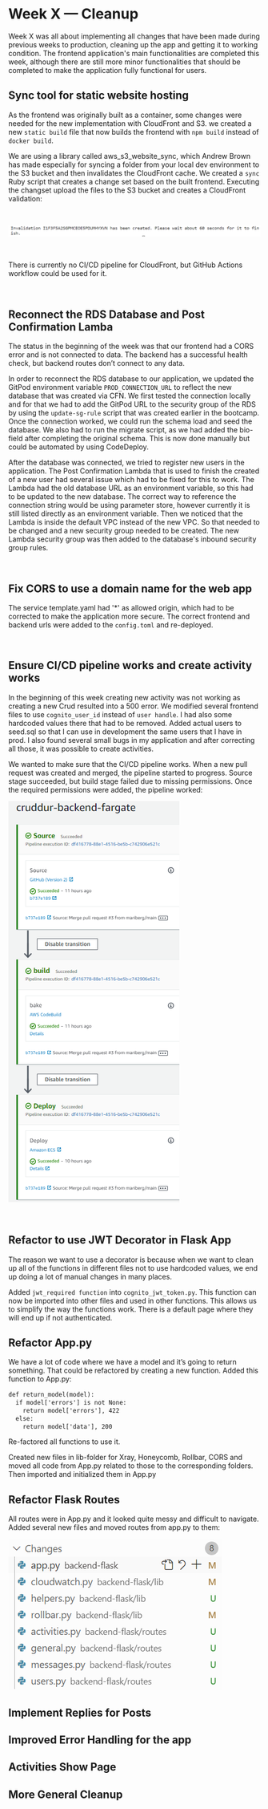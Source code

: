 # Week X — Cleanup

Week X was all about implementing all changes that have been made during previous weeks to production, cleaning up the app and getting it to working condition. The frontend application's main functionalities are completed this week, although there are still more minor functionalities that should be completed to make the application fully functional for users. 

## Sync tool for static website hosting

As the frontend was originally built as a container, some changes were needed for the new implementation with CloudFront and S3. we created a new ``static build`` file that now builds the frontend with ``npm build`` instead of ``docker build``. 

We are using a library called aws_s3_website_sync, which Andrew Brown has made especially for syncing a folder from your local dev environment to the S3 bucket and then invalidates the CloudFront cache. We created a ``sync`` Ruby script that creates a change set based on the built frontend. Executing the changset upload the files to the S3 bucket and creates a CloudFront validation:

&nbsp;

![invalidation](assets/invalidation.png)

&nbsp;

There is currently no CI/CD pipeline for CloudFront, but GitHub Actions workflow could be used for it.

&nbsp;

## Reconnect the RDS Database and Post Confirmation Lamba

The status in the beginning of the week was that our frontend had a CORS error and is not connected to data. The backend has a successful health check, but backend routes don’t connect to any data.

In order to reconnect the RDS database to our application, we updated the GitPod environment variable ``PROD_CONNECTION_URL`` to reflect the new database that was created via CFN. We first tested the connection locally and for that we had to add the GitPod URL to the security group of the RDS by using the ``update-sg-rule`` script that was created earlier in the bootcamp. Once the connection worked, we could run the schema load and seed the database. We also had to run the migrate script, as we had added the bio-field after completing the original schema. This is now done manually but could be automated by using CodeDeploy.

After the database was connected, we tried to register new users in the application. The Post Confirmation Lambda that is used to finish the created of a new user had several issue which had to be fixed for this to work. The Lambda had the old database URL as an environment variable, so this had to be updated to the new database. The correct way to reference the connection string would be using parameter store, however currently it is still listed directly as an environment variable. Then we noticed that the Lambda is inside the default VPC instead of the new VPC. So that needed to be changed and a new security group needed to be created. The new Lambda security group was then added to the database's inbound security group rules. 

&nbsp;

## Fix CORS to use a domain name for the web app

The service template.yaml had '*' as allowed origin, which had to be corrected to make the application more secure. The correct frontend and backend urls were added to the ``config.toml`` and re-deployed.

&nbsp;

## Ensure CI/CD pipeline works and create activity works

In the beginning of this week creating new activity was not working as creating a new Crud resulted into a 500 error. We modified several frontend files to use ``cognito_user_id`` instead of ``user handle``. I had also some hardcoded values there that had to be removed. Added actual users to seed.sql so that I can use in development the same users that I have in prod. I also found several small bugs in my application and after correcting all those, it was possible to create activities.

We wanted to make sure that the CI/CD pipeline works. When a new pull request was created and merged, the pipeline started to progress. Source stage succeeded, but build stage failed due to missing permissions. Once the required permissions were added, the pipeline worked:

![pipeline](assets/pipeline.png)

&nbsp;

## Refactor to use JWT Decorator in Flask App

The reason we want to use a decorator is because when we want to clean up all of the functions in different files not to use hardcoded values, we end up doing a lot of manual changes in many places.

Added ``jwt_required function`` into ``cognito_jwt_token.py``. This function can now be imported into other files and used in other functions. This allows us to simplify the way the functions work. There is a default page where they will end up if not authenticated. 

## Refactor App.py

We have a lot of code where we have a model and it’s going to return something. That could be refactored by creating a new function. Added this function to App.py:

```
def return_model(model):
  if model['errors'] is not None:
    return model['errors'], 422
  else:
    return model['data'], 200
```

Re-factored all functions to use it.

Created new files in lib-folder for Xray, Honeycomb, Rollbar, CORS and moved all code from App.py related to those to the corresponding folders. Then imported and initialized them in App.py

## Refactor Flask Routes

All routes were in App.py and it looked quite messy and difficult to navigate.  Added several new files and moved routes from app.py to them:

![route](assets/routes_folders.png)

## Implement Replies for Posts

## Improved Error Handling for the app

## 	Activities Show Page

## More General Cleanup 

## 
